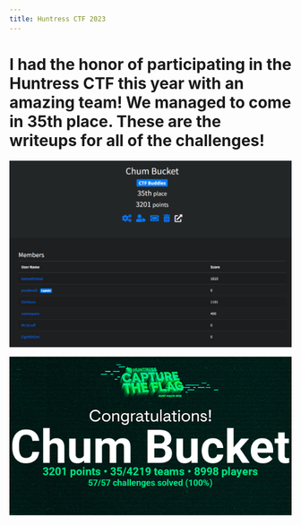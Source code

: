 ```yaml
---
title: Huntress CTF 2023
---
```

# I had the honor of participating in the Huntress CTF this year with an amazing team! We managed to come in 35th place. These are the writeups for all of the challenges!
![img](https://github.com/jjolley91/blog/blob/main/static/Huntress_CTF_2023/team2.png?raw=true)


![img2](https://github.com/jjolley91/blog/blob/main/static/Huntress_CTF_2023/chum_bucket_cert.png?raw=true)
